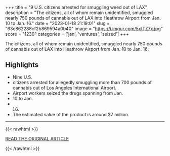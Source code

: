 +++
title = "9 U.S. citizens arrested for smuggling weed out of LAX"
description = "The citizens, all of whom remain unidentified, smuggled nearly 750 pounds of cannabis out of LAX into Heathrow Airport from Jan. 10 to Jan. 16."
date = "2023-01-18 21:19:01"
slug = "63c862288cf2b869594a0b40"
image = "https://i.imgur.com/5xtTZ7x.jpg"
score = "1230"
categories = ['jan', 'ventures', 'seized']
+++

The citizens, all of whom remain unidentified, smuggled nearly 750 pounds of cannabis out of LAX into Heathrow Airport from Jan. 10 to Jan. 16.

## Highlights

- Nine U.S.
- citizens arrested for allegedly smuggling more than 700 pounds of cannabis out of Los Angeles International Airport.
- Airport workers seized the drugs spanning from Jan.
- 10 to Jan.
- 16.
- The estimated value of the product is around $7 million.

---

{{< rawhtml >}}
  <p class="article-category">
    <a target="_blank" href="https://www.cbsnews.com/losangeles/news/9-u-s-citizens-arrested-for-smuggling-weed-out-of-lax/">READ THE ORIGINAL ARTICLE</a>
  </p>
{{< /rawhtml >}}
